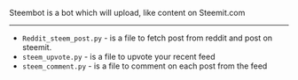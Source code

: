 Steembot is a bot which will upload, like content on Steemit.com

---

- `Reddit_steem_post.py` - is a file to fetch post from reddit and post on steemit.
- `steem_upvote.py` - is a file to upvote your recent feed
- `steem_comment.py` - is a file to comment on each post from the feed